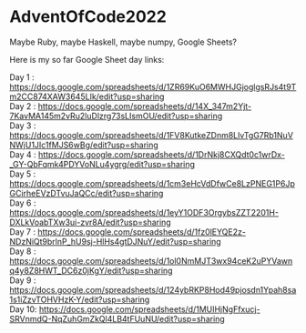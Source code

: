 # AdventOfCode2022
Maybe Ruby, maybe Haskell, maybe numpy, Google Sheets?

Here is my so far Google Sheet day links:

Day 1 : https://docs.google.com/spreadsheets/d/1ZR69KuO6MWHJGjoglgsRJs4t9Tm2CC874XAW3645LIk/edit?usp=sharing  <br />
Day 2 : https://docs.google.com/spreadsheets/d/14X_347m2Yjt-7KavMA145m2vRu2luDlzrg73sLIsmOU/edit?usp=sharing  <br />
Day 3 : https://docs.google.com/spreadsheets/d/1FV8KutkeZDnm8LlvTgG7Rb1NuVNWjU1JIc1fMJS6wBg/edit?usp=sharing  <br />
Day 4 : https://docs.google.com/spreadsheets/d/1DrNkj8CXQdt0c1wrDx-_GY-QbFqmk4PDYVoNLu4ygrg/edit?usp=sharing  <br />
Day 5 : https://docs.google.com/spreadsheets/d/1cm3eHcVdDfwCe8LzPNEG1P6JpGCirheEVzDTvuJaQCc/edit?usp=sharing  <br />
Day 6 : https://docs.google.com/spreadsheets/d/1eyY1ODF3OrgybsZZT2201H-DXLkVoabTXw3ui-zvr8A/edit?usp=sharing  <br />
Day 7 : https://docs.google.com/spreadsheets/d/1fz0lEYQE2z-NDzNiQt9brlnP_hU9sj-HlHs4gtDJNuY/edit?usp=sharing  <br />
Day 8 : https://docs.google.com/spreadsheets/d/1ol0NmMJT3wx94ceK2uPYVawnq4y8Z8HWT_DC6z0jKgY/edit?usp=sharing  <br />
Day 9 : https://docs.google.com/spreadsheets/d/124ybRKP8Hod49pjosdn1Ypah8sa1s1iZzvTOHVHzK-Y/edit?usp=sharing  <br />
Day 10: https://docs.google.com/spreadsheets/d/1MUIHjNgFfxucj-SRVnmdQ-NqZuhGmZkQl4LB4tFUuNU/edit?usp=sharing  <br />


